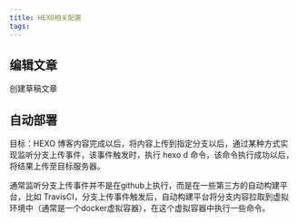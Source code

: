 ```yaml
---
title: HEXO相关配置
tags:
---
```


## 编辑文章

创建草稿文章

## 自动部署

目标：HEXO 博客内容完成以后，将内容上传到指定分支以后，通过某种方式实现监听分支上传事件，该事件触发时，执行 hexo d 命令，该命令执行成功以后，将结果上传至目标服务器。

通常监听分支上传事件并不是在github上执行，而是在一些第三方的自动构建平台，比如 TravisCI，分支上传事件触发后，自动构建平台将分支内容拉取到虚拟环境中（通常是一个docker虚拟容器），在这个虚拟容器中执行一些命令。
